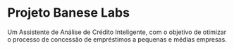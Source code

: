 # Projeto Banese Labs

 Um Assistente de Análise de Crédito Inteligente, com o objetivo de otimizar o processo de concessão de empréstimos a pequenas e médias empresas.
